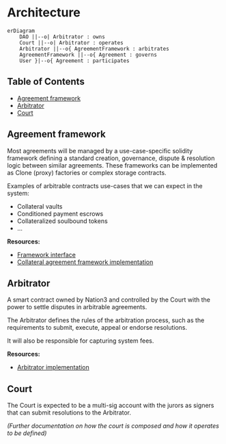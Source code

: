 # Architecture <!-- omit in toc -->

```mermaid
erDiagram
    DAO ||--o| Arbitrator : owns
    Court ||--o| Arbitrator : operates
    Arbitrator ||--o{ AgreementFramework : arbitrates
    AgreementFramework ||--o{ Agreement : governs
    User }|--o{ Agreement : participates
```

## Table of Contents <!-- omit in toc -->
- [Agreement framework](#agreement-framework)
- [Arbitrator](#arbitrator)
- [Court](#court)

## Agreement framework

Most agreements will be managed by a use-case-specific solidity framework defining a standard creation, governance, dispute & resolution logic between similar agreements. These frameworks can be implemented as Clone (proxy) factories or complex storage contracts.

Examples of arbitrable contracts use-cases that we can expect in the system:

- Collateral vaults
- Conditioned payment escrows
- Collateralized soulbound tokens
- ...

**Resources:**

- [Framework interface](../packages/contracts/src/interfaces/IAgreementFramework.sol)
- [Collateral agreement framework implementation](../packages/contracts/src/agreements/CollateralAgreement.sol)

## Arbitrator

A smart contract owned by Nation3 and controlled by the Court with the power to settle disputes in arbitrable agreements.

The Arbitrator defines the rules of the arbitration process, such as the requirements to submit, execute, appeal or endorse resolutions.

It will also be responsible for capturing system fees.

**Resources:**

- [Arbitrator implementation](../packages/contracts/src/Arbitrator.sol)

## Court

The Court is expected to be a multi-sig account with the jurors as signers that can submit resolutions to the Arbitrator.

*(Further documentation on how the court is composed and how it operates to be defined)*